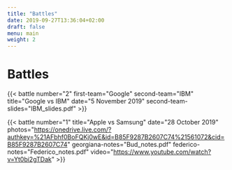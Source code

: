 ```yaml
---
title: "Battles"
date: 2019-09-27T13:36:04+02:00
draft: false
menu: main
weight: 2
---
```


# Battles

{{< battle 
	number="2"
	first-team="Google"
	second-team="IBM"
	title="Google vs IBM"
	date="5 November 2019"
	second-team-slides="IBM_slides.pdf"
	>}}

{{< battle 
	number="1"
	title="Apple vs Samsung"
	date="28 October 2019"
	photos="https://onedrive.live.com/?authkey=%21AFbhf0BoFQKj0wE&id=B85F9287B2607C74%21561072&cid=B85F9287B2607C74"
	georgiana-notes="Bud_notes.pdf"
	federico-notes="Federico_notes.pdf"
	video="https://www.youtube.com/watch?v=Yt0bi2gTDak"
	>}}
